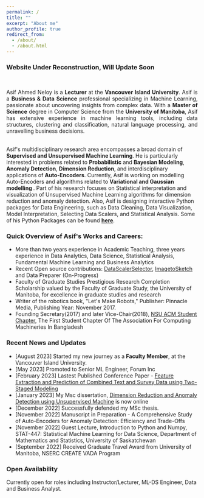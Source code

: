 ```yaml
---
permalink: /
title: ""
excerpt: "About me"
author_profile: true
redirect_from: 
  - /about/
  - /about.html
---
```


<h3>Website Under Reconstruction, Will Update Soon</h3>

<br/>
<p style="text-align:justify;"> Asif Ahmed Neloy is a <b>Lecturer</b> at the <b>Vancouver Island University</b>. Asif is a <b>Business & Data Science</b> professional specializing in Machine Learning, passionate about uncovering insights from complex data. With a <b>Master of Science</b> degree in Computer Science from the <b>University of Manitoba</b>, Asif has extensive experience in machine learning tools, including data structures, clustering and classification, natural language processing, and unravelling business decisions. 

<br/>
<br/>

Asif's multidisciplinary research area encompasses a broad domain of <b>Supervised and Unsupervised Machine Learning</b>. He is particularly interested in problems related to <b>Probabilistic</b> and <b>Bayesian Modeling</b>, <b>Anomaly Detection</b>, <b>Dimension Reduction</b>, and interdisciplinary applications of <b>Auto-Encoders</b>. Currently, Asif is working on modelling Auto-Encoders and algorithms related to <b>Variational and Gaussian modelling </b>. Part of his research focuses on Statistical interpretation and visualization of Unsupervised Machine Learning algorithms for dimension reduction and anomaly detection. Also, Asif is designing interactive Python packages for Data Engineering, such as Data Cleaning, Data Visualization, Model Interpretation, Selecting Data Scalers, and Statistical Analysis. Some of his Python Packages can be found <b><a href="https://pypi.org/user/aaneloy/" target="_blank">here</a></b>.
</p>



<h3>Quick Overview of Asif's Works and Careers:</h3>
<p style="text-align:justify;">
<ul>
          <li> More than two years experience in Academic Teaching, three years experience in Data Analytics, Data Science, Statistical Analysis, Fundamental Machine Learning and Business Analytics</li>
          <li> Recent Open source contributions: <a href="https://pypi.org/project/DataScalerSelector/" target="_blank">DataScalerSelector</a>, <a href="https://pypi.org/project/ImagetoSketch/" target="_blank">ImagetoSketch</a> and Data Preparer (On-Progress)</li>
          <li> Faculty of Graduate Studies Prestigious Research Completion Scholarship valued by the Faculty of Graduate Study, the University of Manitoba, for excellence in graduate studies and research</li>
          <li> Writer of the robotics book, "Let's Make Robots," Publisher: Pinnacle Media, Publishing Year: November 2017.</li>
          <li> Founding Secretary(2017) and later Vice-Chair(2018), <a href="https://nsusc.acm.org/" target="_blank">NSU ACM Student Chapter</a>, The First Student Chapter Of The Association For Computing Machineries In Bangladesh</li>

</ul>
</p>


<h3>Recent News and Updates</h3>
<p style="text-align:justify;">
<ul>
          <li> [August 2023] Started my new journey as a <b>Faculty Member</b>, at the Vancouver Island University.</li>
          <li> [May 2023] Promoted to Senior ML Engineer, Forum Inc</li>
          <li> [February 2023] Lastest Published Conference Paper - <a href="https://doi.org/10.1109/ICDMW58026.2022.00064">Feature Extraction and Prediction of Combined Text and Survey Data using Two-Staged Modeling</a></li>
          <li> [January 2023] My Msc dissertation, <a href="https://doi.org/10.1109/ICDMW58026.2022.00064">Dimension Reduction and Anomaly Detection using Unsupervised Machine</a> is now online</li>
          <li> [December 2022] Successfully defended my MSc thesis.</li>
          <li> [November 2022] Manuscript in Preparation - A Comprehensive Study of Auto-Encoders for Anomaly Detection: Efficiency and Trade-Offs</li>
          <li> [November 2022] Guest Lecture, Introduction to Python and Numpy, STAT-447: Statistical Machine Learning for Data Science, Department of Mathematics and Statistics, University of Saskatchewan</li>
          <li> [September 2022] Received Graduate Travel Award from University of Manitoba, NSERC CREATE VADA Program</li>

</ul>
</p>

<p style="text-align:justify;">
<h3>Open Availability</h3>

Currently open for roles including Instructor/Lecturer, ML-DS Engineer, Data and Business Analyst.

</p>
